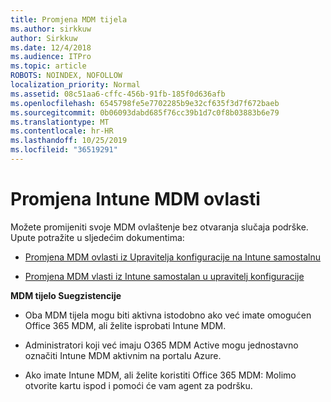 ```yaml
---
title: Promjena MDM tijela
ms.author: sirkkuw
author: Sirkkuw
ms.date: 12/4/2018
ms.audience: ITPro
ms.topic: article
ROBOTS: NOINDEX, NOFOLLOW
localization_priority: Normal
ms.assetid: 08c51aa6-cffc-456b-91fb-185f0d636afb
ms.openlocfilehash: 6545798fe5e7702285b9e32cf635f3d7f672baeb
ms.sourcegitcommit: 0b06093dabd685f76cc39b1d7c0f8b03883b6e79
ms.translationtype: MT
ms.contentlocale: hr-HR
ms.lasthandoff: 10/25/2019
ms.locfileid: "36519291"
---
```

# <a name="change-intune-mdm-authority"></a>Promjena Intune MDM ovlasti

Možete promijeniti svoje MDM ovlaštenje bez otvaranja slučaja podrške. Upute potražite u sljedećim dokumentima:
  
- [Promjena MDM ovlasti iz Upravitelja konfiguracije na Intune samostalnu](https://docs.microsoft.com/sccm/mdm/deploy-use/migrate-change-mdm-authority)
    
- [Promjena MDM vlasti iz Intune samostalan u upravitelj konfiguracije](https://docs.microsoft.com/sccm/mdm/deploy-use/change-mdm-authority)
    
 **MDM tijelo Suegzistencije**
  
- Oba MDM tijela mogu biti aktivna istodobno ako već imate omogućen Office 365 MDM, ali želite isprobati Intune MDM.
    
- Administratori koji već imaju O365 MDM Active mogu jednostavno označiti Intune MDM aktivnim na portalu Azure.
    
- Ako imate Intune MDM, ali želite koristiti Office 365 MDM: Molimo otvorite kartu ispod i pomoći će vam agent za podršku.
    

